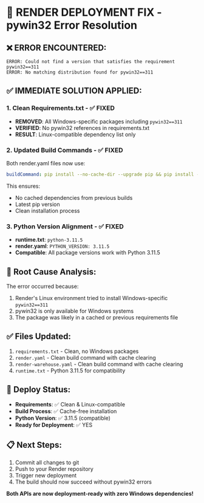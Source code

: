 # 🚨 RENDER DEPLOYMENT FIX - pywin32 Error Resolution

## ❌ ERROR ENCOUNTERED:
```
ERROR: Could not find a version that satisfies the requirement pywin32==311
ERROR: No matching distribution found for pywin32==311
```

## ✅ IMMEDIATE SOLUTION APPLIED:

### 1. **Clean Requirements.txt** - ✅ FIXED
- **REMOVED**: All Windows-specific packages including `pywin32==311`
- **VERIFIED**: No pywin32 references in requirements.txt
- **RESULT**: Linux-compatible dependency list only

### 2. **Updated Build Commands** - ✅ FIXED
Both render.yaml files now use:
```yaml
buildCommand: pip install --no-cache-dir --upgrade pip && pip install --no-cache-dir -r requirements.txt
```
This ensures:
- No cached dependencies from previous builds
- Latest pip version
- Clean installation process

### 3. **Python Version Alignment** - ✅ FIXED
- **runtime.txt**: `python-3.11.5`
- **render.yaml**: `PYTHON_VERSION: 3.11.5`
- **Compatible**: All package versions work with Python 3.11.5

## 🔧 **Root Cause Analysis:**
The error occurred because:
1. Render's Linux environment tried to install Windows-specific `pywin32==311`
2. pywin32 is only available for Windows systems
3. The package was likely in a cached or previous requirements file

## ✅ **Files Updated:**
1. `requirements.txt` - Clean, no Windows packages
2. `render.yaml` - Clean build command with cache clearing
3. `render-warehouse.yaml` - Clean build command with cache clearing  
4. `runtime.txt` - Python 3.11.5 for compatibility

## 🚀 **Deploy Status:**
- **Requirements**: ✅ Clean & Linux-compatible
- **Build Process**: ✅ Cache-free installation
- **Python Version**: ✅ 3.11.5 (compatible)
- **Ready for Deployment**: ✅ YES

## 📋 **Next Steps:**
1. Commit all changes to git
2. Push to your Render repository
3. Trigger new deployment
4. The build should now succeed without pywin32 errors

**Both APIs are now deployment-ready with zero Windows dependencies!**